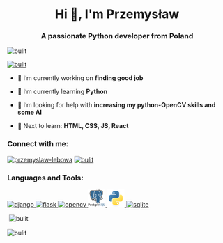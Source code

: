 <h1 align="center">Hi 👋, I'm Przemysław</h1>
<h3 align="center">A passionate Python developer from Poland</h3>

<p align="left"> <img src="https://komarev.com/ghpvc/?username=bulit&label=Profile%20views&color=0e75b6&style=flat" alt="bulit" /> </p>

<p align="left"> <a href="https://github.com/ryo-ma/github-profile-trophy"><img src="https://github-profile-trophy.vercel.app/?username=bulit" alt="bulit" /></a> </p>

- 🔭 I’m currently working on **finding good job**

- 🌱 I’m currently learning **Python**

- 🤝 I’m looking for help with **increasing my python-OpenCV skills and some AI**

- 💬 Next to learn: **HTML, CSS, JS, React**

<h3 align="left">Connect with me:</h3>
<p align="left">
<a href="https://linkedin.com/in/przemyslaw-lebowa" target="blank"><img align="center" src="https://raw.githubusercontent.com/rahuldkjain/github-profile-readme-generator/master/src/images/icons/Social/linked-in-alt.svg" alt="przemyslaw-lebowa" height="30" width="40" /></a>
<a href="https://stackoverflow.com/users/1173452/bulit" target="blank"><img align="center" src="https://raw.githubusercontent.com/rahuldkjain/github-profile-readme-generator/master/src/images/icons/Social/stack-overflow.svg" alt="bulit" height="30" width="40" /></a>
</p>

<h3 align="left">Languages and Tools:</h3>
<p align="left"> <a href="https://www.djangoproject.com/" target="_blank" rel="noreferrer"> <img src="https://cdn.worldvectorlogo.com/logos/django.svg" alt="django" width="40" height="40"/> </a> <a href="https://flask.palletsprojects.com/" target="_blank" rel="noreferrer"> <img src="https://www.vectorlogo.zone/logos/pocoo_flask/pocoo_flask-icon.svg" alt="flask" width="40" height="40"/> </a> <a href="https://opencv.org/" target="_blank" rel="noreferrer"> <img src="https://www.vectorlogo.zone/logos/opencv/opencv-icon.svg" alt="opencv" width="40" height="40"/> </a> <a href="https://www.postgresql.org" target="_blank" rel="noreferrer"> <img src="https://raw.githubusercontent.com/devicons/devicon/master/icons/postgresql/postgresql-original-wordmark.svg" alt="postgresql" width="40" height="40"/> </a> <a href="https://www.python.org" target="_blank" rel="noreferrer"> <img src="https://raw.githubusercontent.com/devicons/devicon/master/icons/python/python-original.svg" alt="python" width="40" height="40"/> </a> <a href="https://www.sqlite.org/" target="_blank" rel="noreferrer"> <img src="https://www.vectorlogo.zone/logos/sqlite/sqlite-icon.svg" alt="sqlite" width="40" height="40"/> </a> </p>

<p>&nbsp;<img align="center" src="https://github-readme-stats.vercel.app/api?username=bulit&show_icons=true&locale=en" alt="bulit" /></p>

<p><img align="center" src="https://github-readme-streak-stats.herokuapp.com/?user=bulit&" alt="bulit" /></p>

